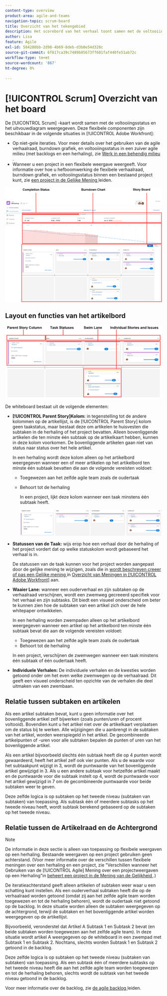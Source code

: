 ```yaml
---
content-type: overview
product-area: agile-and-teams
navigation-topic: scrum-board
title: Overzicht van het tekengebied
description: Het scorebord van het verhaal toont samen met de voltooiingsstatus en de burndown grafiek.
author: Lisa
feature: Agile
exl-id: 584288bb-2d98-4b69-8deb-d3b8e54d328c
source-git-commit: 6f817ca39c7489b85673ff601faf440fe51ab72c
workflow-type: tm+mt
source-wordcount: '867'
ht-degree: 0%

---
```


# [!UICONTROL Scrum] Overzicht van het board

De [!UICONTROL Scrum] -kaart wordt samen met de voltooiingsstatus en het uitvouwdiagram weergegeven. Deze flexibele componenten zijn beschikbaar in de volgende situaties in [!UICONTROL Adobe Workfront]:

* Op niet-gele iteraties. Voor meer details over het gebruiken van de agile verhaalraad, burndown grafiek, en voltooiingsstatus in een zuiver agile milieu (met backlogs en een herhaling), zie [ Werk in een behendig milieu ](../../../agile/work-in-an-agile-environment/work-in-an-agile-environment.md).
* Wanneer u een project in een flexibele weergave weergeeft. Voor informatie over hoe u hefboomwerking de flexibele verhaalraad, burndown grafiek, en voltooiingsstatus binnen een bestaand project kunt, zie [ een project in de Gelijke Mening ](../../../manage-work/projects/manage-projects/manage-projects-in-agile-view.md) leiden.

![ de iteratie van de Gelijkheid ](assets/agile-iteration-with-callouts.png)

## Layout en functies van het artikelbord

![ het verhaalbord van de Gelijkheid ](assets/agile-storyboard-callouts.png)

De whiteboard bestaat uit de volgende elementen:

* **[!UICONTROL Parent Story]Kolom:** in tegenstelling tot de andere kolommen op de artikellijst, is de [!UICONTROL Parent Story] kolom geen taakstatus, maar bestaat deze om artikelen te huisvesten die subtaken in de herhaling of het project bevatten. Alleen bovenliggende artikelen die ten minste één subtaak op de artikelkaart hebben, kunnen in deze kolom voorkomen. De bovenliggende artikelen gaan niet van status naar status over het hele artikel.

  In een herhaling wordt deze kolom alleen op het artikelbord weergegeven wanneer een of meer artikelen op het artikelbord ten minste één subtaak bevatten die aan de volgende vereisten voldoet:

   * Toegewezen aan het zelfde agile team zoals de oudertaak
   * Behoort tot de herhaling

     In een project, lijkt deze kolom wanneer een taak minstens één subtaak heeft.

     ![ de kolom van het het verhaal van de ouder ](assets/agile-parentstory-swimlane.png)

* **Statussen van de Taak:** wijs erop hoe een verhaal door de herhaling of het project vordert dat op welke statuskolom wordt gebaseerd het verhaal is in.

  De statussen van de taak kunnen voor het project worden aangepast door de gelijke mening te wijzigen, zoals die in [ wordt beschreven creeer of pas een Gelijke mening ](../../../reports-and-dashboards/reports/reporting-elements/views-overview.md#customizing-an-agile-view) in [ Overzicht van Meningen in [!UICONTROL Adobe Workfront]](../../../reports-and-dashboards/reports/reporting-elements/views-overview.md) aan.

* **Waaier Lane:** wanneer een ouderverhaal en zijn subtaken op de verhaalraad verschijnen, wordt een zwemweg gecreeerd specifiek voor het verhaal en zijn subtasks. Dit biedt een visueel onderscheid om beter te kunnen zien hoe de subtaken van een artikel zich over de hele whitepaper ontwikkelen.

  In een herhaling worden zwempaden alleen op het artikelbord weergegeven wanneer een artikel op het artikelbord ten minste één subtaak bevat die aan de volgende vereisten voldoet:

   * Toegewezen aan het zelfde agile team zoals de oudertaak
   * Behoort tot de herhaling

  In een project, verschijnen de zwemwegen wanneer een taak minstens één subtaak of één oudertaak heeft.

* **Individuele Verhalen:** De individuele verhalen en de kwesties worden getoond onder om het even welke zwemwegen op de verhaalraad. Dit geeft een visueel onderscheid ten opzichte van de verhalen die deel uitmaken van een zwembaan.

## Relatie tussen subtaken en artikelen

Als een artikel subtaken bevat, kunt u geen informatie over het bovenliggende artikel zelf bijwerken (zoals punten/uren of procent voltooid). Bovendien kunt u het artikel niet over de artikelkaart verplaatsen om de status bij te werken. Alle wijzigingen die u aanbrengt in de subtaken van het artikel, worden weerspiegeld in het artikel. De gecombineerde artikelpunten of -uren voor alle subtaken bepalen de punten of uren van het bovenliggende artikel.

Als een artikel bijvoorbeeld slechts één subtaak heeft die op 4 punten wordt gewaardeerd, heeft het artikel zelf ook vier punten. Als u de waarde voor het subtaakpunt wijzigt in 3, wordt de puntwaarde van het bovenliggende artikel gewijzigd in 3. Als u een andere subtaak voor hetzelfde artikel maakt en de puntwaarde voor die subtaak instelt op 4, wordt de puntwaarde voor het artikel gewijzigd in 7 om de gecombineerde puntwaarde voor beide subtaken weer te geven.

Deze zelfde logica is op subtaken op het tweede niveau (subtaken van subtaken) van toepassing. Als subtask één of meerdere subtasks op het tweede niveau heeft, wordt subtask berekend gebaseerd op de subtaken op het tweede niveau.

## Relatie tussen de Artikelraad en de Achtergrond

>[!NOTE]
>
>De informatie in deze sectie is alleen van toepassing op flexibele weergaven op een herhaling. Bestaande weergaven op een project gebruiken geen achterstand. (Voor meer informatie over de verschillen tussen flexibele meningen over een herhaling en een project, zie &quot;Verschillen wanneer het Gebruiken van de [!UICONTROL Agile] Mening over een projectweergaven op een Herhaling&quot;in [ beheert een project in de Mening van de Gelijkheid ](../../../manage-work/projects/manage-projects/manage-projects-in-agile-view.md).)

De iteratieachterstand geeft alleen artikelen of subtaken weer waar u een schatting kunt instellen. Als een ouderverhaal subtaken heeft die op de verhaalraad worden getoond (omdat zij aan het zelfde agile team worden toegewezen en tot de herhaling behoren), wordt de oudertaak niet getoond op de backlog. In deze situatie worden alleen de subtaken weergegeven op de achtergrond, terwijl de subtaken en het bovenliggende artikel worden weergegeven op de artikellijst.

Bijvoorbeeld, veronderstel dat Artikel A Subtask 1 en Subtask 2 bevat (en beide subtaken worden toegewezen aan het zelfde agile team). In deze situatie wordt artikel A weergegeven op de whiteboard in een zwempad met Subtask 1 en Subtask 2. Nochtans, slechts worden Subtask 1 en Subtask 2 getoond in de backlog.

Deze zelfde logica is op subtaken op het tweede niveau (subtaken van subtaken) van toepassing. Als een subtask één of meerdere subtasks op het tweede niveau heeft die aan het zelfde agile team worden toegewezen en tot de herhaling behoren, slechts wordt de subtask van het tweede niveau getoond in de backlog.

Voor meer informatie over de backlog, zie [ de agile backlog ](../../../agile/work-in-an-agile-environment/manage-the-agile-backlog.md) leiden.
